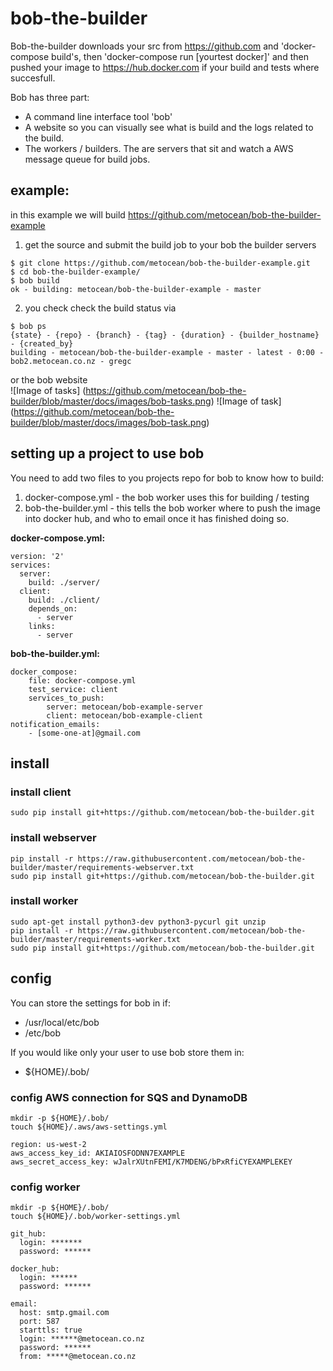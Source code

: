 # bob-the-builder
Bob-the-builder downloads your src from https://github.com and 'docker-compose build's, then 'docker-compose run [yourtest docker]' and then pushed your image to https://hub.docker.com if your build and tests where succesfull.  
  
Bob has three part:
* A command line interface tool 'bob'
* A website so you can visually see what is build and the logs related to the build.
* The workers / builders. The are servers that sit and watch a AWS message queue for build jobs.

## example:

in this example we will build https://github.com/metocean/bob-the-builder-example  
  
1) get the source and submit the build job to your bob the builder servers  
```
$ git clone https://github.com/metocean/bob-the-builder-example.git
$ cd bob-the-builder-example/
$ bob build
ok - building: metocean/bob-the-builder-example - master
```
2) you check check the build status via
```
$ bob ps
{state} - {repo} - {branch} - {tag} - {duration} - {builder_hostname} - {created_by}
building - metocean/bob-the-builder-example - master - latest - 0:00 - bob2.metocean.co.nz - gregc
```
or the bob website  
![Image of tasks]
(https://github.com/metocean/bob-the-builder/blob/master/docs/images/bob-tasks.png)
![Image of task]
(https://github.com/metocean/bob-the-builder/blob/master/docs/images/bob-task.png)

## setting up a project to use bob
You need to add two files to you projects repo for bob to know how to build:  
  
1. docker-compose.yml  - the bob worker uses this for building / testing  
2. bob-the-builder.yml - this tells the bob worker where to push the image into docker hub, and who to email once it has finished doing so.  

**docker-compose.yml:**
```
version: '2'
services:
  server:
    build: ./server/
  client:
    build: ./client/
    depends_on:
      - server
    links:
      - server
```
**bob-the-builder.yml:**
```
docker_compose:
    file: docker-compose.yml
    test_service: client
    services_to_push:
        server: metocean/bob-example-server
        client: metocean/bob-example-client
notification_emails:
    - [some-one-at]@gmail.com
```

## install

### install client
```
sudo pip install git+https://github.com/metocean/bob-the-builder.git
```

### install webserver
```
pip install -r https://raw.githubusercontent.com/metocean/bob-the-builder/master/requirements-webserver.txt
sudo pip install git+https://github.com/metocean/bob-the-builder.git
```

### install worker
```
sudo apt-get install python3-dev python3-pycurl git unzip
pip install -r https://raw.githubusercontent.com/metocean/bob-the-builder/master/requirements-worker.txt
sudo pip install git+https://github.com/metocean/bob-the-builder.git
```

## config
You can store the settings for bob in if:  
* /usr/local/etc/bob
* /etc/bob
  
If you would like only your user to use bob store them in:  
* ${HOME}/.bob/

### config AWS connection for SQS and DynamoDB
```
mkdir -p ${HOME}/.bob/
touch ${HOME}/.aws/aws-settings.yml
```
```
region: us-west-2
aws_access_key_id: AKIAIOSFODNN7EXAMPLE
aws_secret_access_key: wJalrXUtnFEMI/K7MDENG/bPxRfiCYEXAMPLEKEY
```
### config worker
```
mkdir -p ${HOME}/.bob/
touch ${HOME}/.bob/worker-settings.yml
```
```
git_hub:
  login: *******
  password: ******

docker_hub:
  login: ******
  password: ******

email:
  host: smtp.gmail.com
  port: 587
  starttls: true
  login: ******@metocean.co.nz
  password: ******
  from: *****@metocean.co.nz
```
